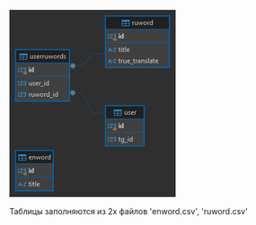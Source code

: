![Иллюстрация к проекту](https://github.com/Erbol92/db_diplom/blob/main/translate_db%20-%20public.png)

Таблицы заполняются из 2х файлов 'enword.csv', 'ruword.csv'
